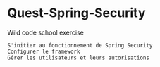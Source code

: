 # Quest-Spring-Security
Wild code school exercise


    S'initier au fonctionnement de Spring Security
    Configurer le framework
    Gérer les utilisateurs et leurs autorisations

